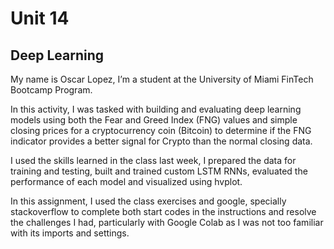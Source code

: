 # Unit 14

## Deep Learning

My name is Oscar Lopez, I’m a student at the University of Miami FinTech Bootcamp Program.

In this activity, I was tasked with building and evaluating deep learning models using both the Fear and Greed Index (FNG) values and simple closing prices for a cryptocurrency coin (Bitcoin) to determine if the FNG indicator provides a better signal for Crypto than the normal closing data.


I used the skills learned in the class last week, I prepared the data for training and testing, built and trained custom LSTM RNNs, evaluated the performance of each model and visualized using hvplot.


In this assignment, I used the class exercises and google, specially stackoverflow to complete both start codes in the instructions and resolve the challenges I had, particularly with Google Colab as I was not too familiar with its imports and settings.

